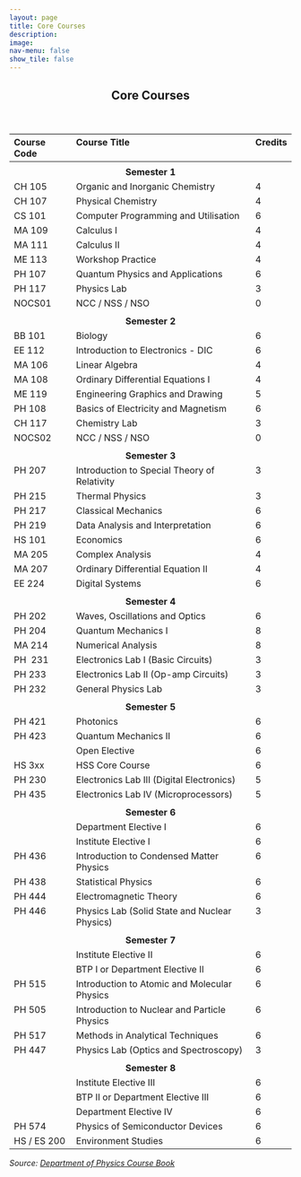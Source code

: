 ```yaml
---
layout: page
title: Core Courses
description: 
image: 
nav-menu: false
show_tile: false
---
```


<!-- Main -->
<div id="main" class="alt">

<!-- One -->
<section id="one">
	<div class="inner">
		<header class="major">
			<h2>Core Courses</h2>
		</header>

<!-- Content Try Bootstrap Accordian-->
		
<style type="text/css">
.tg  {border-collapse:collapse;border-spacing:0;}
.tg .tg-73oq{border-color:#000000;text-align:left;vertical-align:top}
.tg .tg-mqa1{border-color:#000000;font-weight:bold;text-align:center;vertical-align:top}
.tg .tg-0pky{border-color:inherit;text-align:left;vertical-align:top}
.tg .tg-7btt{border-color:inherit;font-weight:bold;text-align:center;vertical-align:top}
.tg .tg-0lax{text-align:left;vertical-align:top}
.tg .tg-amwm{font-weight:bold;text-align:center;vertical-align:top}
</style>
<table class="tg">
<thead>
  <tr>
    <th class="tg-73oq">Course Code</th>
    <th class="tg-73oq">Course Title</th>
    <th class="tg-73oq">Credits</th>
  </tr>
</thead>
<tbody>
  <tr>
    <td class="tg-73oq"></td>
    <td class="tg-73oq"></td>
    <td class="tg-73oq"></td>
  </tr>
  <tr>
    <td class="tg-mqa1" colspan="3">Semester 1</td>
  </tr>
  <tr>
    <td class="tg-73oq">CH 105</td>
    <td class="tg-73oq">Organic and Inorganic Chemistry</td>
    <td class="tg-73oq">4</td>
  </tr>
  <tr>
    <td class="tg-73oq">CH 107</td>
    <td class="tg-73oq">Physical Chemistry</td>
    <td class="tg-73oq">4</td>
  </tr>
  <tr>
    <td class="tg-73oq">CS 101</td>
    <td class="tg-73oq">Computer Programming and Utilisation</td>
    <td class="tg-73oq">6</td>
  </tr>
  <tr>
    <td class="tg-73oq">MA 109</td>
    <td class="tg-73oq">Calculus I</td>
    <td class="tg-73oq">4</td>
  </tr>
  <tr>
    <td class="tg-73oq">MA 111</td>
    <td class="tg-73oq">Calculus II</td>
    <td class="tg-73oq">4</td>
  </tr>
  <tr>
    <td class="tg-73oq">ME 113</td>
    <td class="tg-73oq">Workshop Practice</td>
    <td class="tg-73oq">4</td>
  </tr>
  <tr>
    <td class="tg-73oq">PH 107</td>
    <td class="tg-73oq">Quantum Physics and Applications</td>
    <td class="tg-73oq">6</td>
  </tr>
  <tr>
    <td class="tg-73oq">PH 117</td>
    <td class="tg-73oq">Physics Lab</td>
    <td class="tg-73oq">3</td>
  </tr>
  <tr>
    <td class="tg-73oq">NOCS01</td>
    <td class="tg-73oq">NCC / NSS / NSO</td>
    <td class="tg-73oq">0</td>
  </tr>
  <tr>
    <td class="tg-73oq"></td>
    <td class="tg-73oq"></td>
    <td class="tg-73oq"></td>
  </tr>
  <tr>
    <td class="tg-mqa1" colspan="3">Semester 2</td>
  </tr>
  <tr>
    <td class="tg-73oq">BB 101</td>
    <td class="tg-73oq">Biology</td>
    <td class="tg-73oq">6</td>
  </tr>
  <tr>
    <td class="tg-73oq">EE 112</td>
    <td class="tg-73oq">Introduction to Electronics - DIC</td>
    <td class="tg-73oq">6</td>
  </tr>
  <tr>
    <td class="tg-73oq">MA 106</td>
    <td class="tg-73oq">Linear Algebra</td>
    <td class="tg-73oq">4</td>
  </tr>
  <tr>
    <td class="tg-73oq">MA 108</td>
    <td class="tg-73oq">Ordinary Differential Equations I</td>
    <td class="tg-73oq">4</td>
  </tr>
  <tr>
    <td class="tg-73oq">ME 119</td>
    <td class="tg-73oq">Engineering Graphics and Drawing</td>
    <td class="tg-73oq">5</td>
  </tr>
  <tr>
    <td class="tg-73oq">PH 108</td>
    <td class="tg-73oq">Basics of Electricity and Magnetism</td>
    <td class="tg-73oq">6</td>
  </tr>
  <tr>
    <td class="tg-73oq">CH 117</td>
    <td class="tg-73oq">Chemistry Lab</td>
    <td class="tg-73oq">3</td>
  </tr>
  <tr>
    <td class="tg-0pky">NOCS02</td>
    <td class="tg-0pky">NCC / NSS / NSO</td>
    <td class="tg-0pky">0</td>
  </tr>
  <tr>
    <td class="tg-0pky"></td>
    <td class="tg-0pky"></td>
    <td class="tg-0pky"></td>
  </tr>
  <tr>
    <td class="tg-7btt" colspan="3">Semester 3</td>
  </tr>
  <tr>
    <td class="tg-0pky">PH 207</td>
    <td class="tg-0pky">Introduction to Special Theory of Relativity</td>
    <td class="tg-0pky">3</td>
  </tr>
  <tr>
    <td class="tg-0pky">PH 215</td>
    <td class="tg-0pky">Thermal Physics</td>
    <td class="tg-0pky">3</td>
  </tr>
  <tr>
    <td class="tg-0pky">PH 217</td>
    <td class="tg-0pky">Classical Mechanics</td>
    <td class="tg-0pky">6</td>
  </tr>
  <tr>
    <td class="tg-0pky">PH 219</td>
    <td class="tg-0pky">Data Analysis and Interpretation</td>
    <td class="tg-0pky">6</td>
  </tr>
  <tr>
    <td class="tg-0pky">HS 101</td>
    <td class="tg-0pky">Economics</td>
    <td class="tg-0pky">6</td>
  </tr>
  <tr>
    <td class="tg-0pky">MA 205</td>
    <td class="tg-0pky">Complex Analysis</td>
    <td class="tg-0pky">4</td>
  </tr>
  <tr>
    <td class="tg-0pky">MA 207</td>
    <td class="tg-0pky">Ordinary Differential Equation II</td>
    <td class="tg-0pky">4</td>
  </tr>
  <tr>
    <td class="tg-0pky">EE 224</td>
    <td class="tg-0pky">Digital Systems</td>
    <td class="tg-0pky">6</td>
  </tr>
  <tr>
    <td class="tg-0pky"></td>
    <td class="tg-0pky"></td>
    <td class="tg-0pky"></td>
  </tr>
  <tr>
    <td class="tg-7btt" colspan="3">Semester 4</td>
  </tr>
  <tr>
    <td class="tg-0pky">PH 202</td>
    <td class="tg-0pky">Waves, Oscillations and Optics</td>
    <td class="tg-0pky">6</td>
  </tr>
  <tr>
    <td class="tg-0pky">PH 204</td>
    <td class="tg-0pky">Quantum Mechanics I</td>
    <td class="tg-0pky">8</td>
  </tr>
  <tr>
    <td class="tg-0pky">MA 214</td>
    <td class="tg-0pky">Numerical Analysis</td>
    <td class="tg-0pky">8</td>
  </tr>
  <tr>
    <td class="tg-0pky">PH&nbsp;&nbsp;231</td>
    <td class="tg-0pky">Electronics Lab I (Basic Circuits)</td>
    <td class="tg-0pky">3</td>
  </tr>
  <tr>
    <td class="tg-0pky">PH 233</td>
    <td class="tg-0pky">Electronics Lab II (Op-amp Circuits)</td>
    <td class="tg-0pky">3</td>
  </tr>
  <tr>
    <td class="tg-0pky">PH 232</td>
    <td class="tg-0pky">General Physics Lab</td>
    <td class="tg-0pky">3</td>
  </tr>
  <tr>
    <td class="tg-0pky"></td>
    <td class="tg-0pky"></td>
    <td class="tg-0pky"></td>
  </tr>
  <tr>
    <td class="tg-7btt" colspan="3">Semester 5</td>
  </tr>
  <tr>
    <td class="tg-0pky">PH 421</td>
    <td class="tg-0pky">Photonics</td>
    <td class="tg-0pky">6</td>
  </tr>
  <tr>
    <td class="tg-0pky">PH 423</td>
    <td class="tg-0pky">Quantum Mechanics II</td>
    <td class="tg-0pky">6</td>
  </tr>
  <tr>
    <td class="tg-0pky"></td>
    <td class="tg-0pky">Open Elective</td>
    <td class="tg-0pky">6</td>
  </tr>
  <tr>
    <td class="tg-0pky">HS 3xx</td>
    <td class="tg-0pky">HSS Core Course</td>
    <td class="tg-0pky">6</td>
  </tr>
  <tr>
    <td class="tg-0pky">PH 230</td>
    <td class="tg-0pky">Electronics Lab III (Digital Electronics)</td>
    <td class="tg-0pky">5</td>
  </tr>
  <tr>
    <td class="tg-0pky">PH 435</td>
    <td class="tg-0pky">Electronics Lab IV (Microprocessors)</td>
    <td class="tg-0pky">5</td>
  </tr>
  <tr>
    <td class="tg-0pky"></td>
    <td class="tg-0pky"></td>
    <td class="tg-0pky"></td>
  </tr>
  <tr>
    <td class="tg-7btt" colspan="3">Semester 6</td>
  </tr>
  <tr>
    <td class="tg-0pky"></td>
    <td class="tg-0pky">Department Elective I</td>
    <td class="tg-0pky">6</td>
  </tr>
  <tr>
    <td class="tg-0pky"></td>
    <td class="tg-0pky">Institute Elective I</td>
    <td class="tg-0pky">6</td>
  </tr>
  <tr>
    <td class="tg-0pky">PH 436</td>
    <td class="tg-0pky">Introduction to Condensed Matter Physics</td>
    <td class="tg-0pky">6</td>
  </tr>
  <tr>
    <td class="tg-0pky">PH 438</td>
    <td class="tg-0pky">Statistical Physics</td>
    <td class="tg-0pky">6</td>
  </tr>
  <tr>
    <td class="tg-0pky">PH 444</td>
    <td class="tg-0pky">Electromagnetic Theory</td>
    <td class="tg-0pky">6</td>
  </tr>
  <tr>
    <td class="tg-0pky">PH 446</td>
    <td class="tg-0pky">Physics Lab (Solid State and Nuclear Physics)</td>
    <td class="tg-0pky">3</td>
  </tr>
  <tr>
    <td class="tg-0pky"></td>
    <td class="tg-0pky"></td>
    <td class="tg-0pky"></td>
  </tr>
  <tr>
    <td class="tg-7btt" colspan="3">Semester 7</td>
  </tr>
  <tr>
    <td class="tg-0pky"></td>
    <td class="tg-0pky">Institute Elective II</td>
    <td class="tg-0pky">6</td>
  </tr>
  <tr>
    <td class="tg-0pky"></td>
    <td class="tg-0pky">BTP I or Department Elective II</td>
    <td class="tg-0pky">6</td>
  </tr>
  <tr>
    <td class="tg-0pky">PH 515</td>
    <td class="tg-0pky">Introduction to Atomic and Molecular Physics</td>
    <td class="tg-0pky">6</td>
  </tr>
  <tr>
    <td class="tg-0pky">PH 505</td>
    <td class="tg-0pky">Introduction to Nuclear and Particle Physics</td>
    <td class="tg-0pky">6</td>
  </tr>
  <tr>
    <td class="tg-0pky">PH 517</td>
    <td class="tg-0pky">Methods in Analytical Techniques</td>
    <td class="tg-0pky">6</td>
  </tr>
  <tr>
    <td class="tg-0lax">PH 447</td>
    <td class="tg-0lax">Physics Lab (Optics and Spectroscopy)</td>
    <td class="tg-0lax">3</td>
  </tr>
  <tr>
    <td class="tg-0lax"></td>
    <td class="tg-0lax"></td>
    <td class="tg-0lax"></td>
  </tr>
  <tr>
    <td class="tg-amwm" colspan="3">Semester 8</td>
  </tr>
  <tr>
    <td class="tg-0lax"></td>
    <td class="tg-0lax">Institute Elective III</td>
    <td class="tg-0lax">6</td>
  </tr>
  <tr>
    <td class="tg-0lax"></td>
    <td class="tg-0lax">BTP II or Department Elective III</td>
    <td class="tg-0lax">6</td>
  </tr>
  <tr>
    <td class="tg-0lax"></td>
    <td class="tg-0lax">Department Elective IV</td>
    <td class="tg-0lax">6</td>
  </tr>
  <tr>
    <td class="tg-0lax">PH 574</td>
    <td class="tg-0lax">Physics of Semiconductor Devices</td>
    <td class="tg-0lax">6</td>
  </tr>
  <tr>
    <td class="tg-0lax">HS / ES 200</td>
    <td class="tg-0lax">Environment Studies</td>
    <td class="tg-0lax">6</td>
  </tr>
</tbody>
</table>
		
<i>Source: <a href="files/sss/phyhandbook.pdf" target="_blank">Department of Physics Course Book</a></i>
